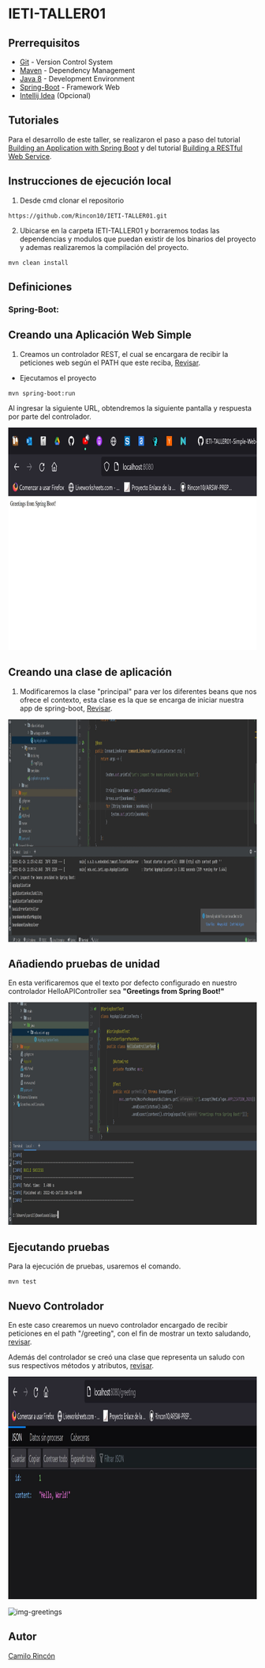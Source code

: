 # IETI-TALLER01 

## Prerrequisitos

-   [Git](https://git-scm.com/downloads) - Version Control System
-   [Maven](https://maven.apache.org/download.cgi) - Dependency Management
-   [Java 8](https://www.java.com/download/ie_manual.jsp) - Development Environment
-   [Spring-Boot](https://spring.io/projects/spring-boot) - Framework Web
-   [Intellij Idea](https://www.jetbrains.com/es-es/idea/download/) (Opcional)

## Tutoriales 

Para el desarrollo de este taller, se realizaron el paso a paso del tutorial [Building an Application with Spring Boot](https://spring.io/guides/gs/spring-boot/) y del tutorial [Building a RESTful Web Service](https://spring.io/guides/gs/rest-service/).

## Instrucciones de ejecución local
1. Desde cmd clonar el repositorio

```git
https://github.com/Rincon10/IETI-TALLER01.git
```

2. Ubicarse en la carpeta IETI-TALLER01 y borraremos todas las dependencias y modulos que puedan existir de los binarios del proyecto y ademas realizaremos la compilación del proyecto.
```maven
mvn clean install
```

## Definiciones
### Spring-Boot: 

## Creando una Aplicación Web Simple

1. Creamos un controlador REST, el cual se encargara de recibir la peticiones web según el PATH que este reciba, [Revisar](https://github.com/Rincon10/IETI-TALLER01/blob/master/src/main/java/edu/eci/ieti/app/webapp/controllers/HelloAPIController.java).

* Ejecutamos el proyecto
```maven
mvn spring-boot:run
```

Al ingresar la siguiente URL, obtendremos la siguiente pantalla y respuesta por parte del controlador.

<img style="height: 450px" src="https://github.com/Rincon10/IETI-TALLER01/blob/master/src/main/resources/static/img/img01.jpg" alt="fst-app">

## Creando una clase de aplicación

1. Modificaremos la clase "principal" para ver los diferentes beans que nos ofrece el contexto, esta clase es la que se encarga de iniciar nuestra app de spring-boot, [Revisar](https://github.com/Rincon10/IETI-TALLER01/blob/master/src/main/java/edu/eci/ieti/app/AppApplication.java).

<img style="height: 450px" src="https://github.com/Rincon10/IETI-TALLER01/blob/master/src/main/resources/static/img/img02.jpg" alt="Main-class">

## Añadiendo pruebas de unidad 

En esta verificaremos que el texto por defecto configurado en nuestro controlador HelloAPIController sea **"Greetings from Spring Boot!"**

<img style="height: 450px" src="https://github.com/Rincon10/IETI-TALLER01/blob/master/src/main/resources/static/img/img03.jpg" alt="test-class">

 
## Ejecutando pruebas

Para la ejecución de pruebas, usaremos el comando.
```maven
mvn test
```

## Nuevo Controlador 

En este caso crearemos un nuevo controlador encargado de recibir peticiones en el path "/greeting", con el fin de mostrar un texto saludando, [revisar](https://github.com/Rincon10/IETI-TALLER01/blob/master/src/main/java/edu/eci/ieti/app/webapp/controllers/GreetingAPIController.java).

Además del controlador se creó una clase que representa un saludo con sus respectivos métodos y atributos, [revisar](https://github.com/Rincon10/IETI-TALLER01/blob/master/src/main/java/edu/eci/ieti/app/webapp/model/Greeting.java).

<img style="height: 450px" src="https://github.com/Rincon10/IETI-TALLER01/blob/master/src/main/resources/static/img/img05.jpg" alt="img-greetings"> <br />

<img style="height: 450px" src="https://github.com/Rincon10/IETI-TALLER06/blob/master/src/main/resources/static/img/img05.jpg" alt="img-greetings">

## Autor
[Camilo Rincón](https://github.com/Rincon10)

